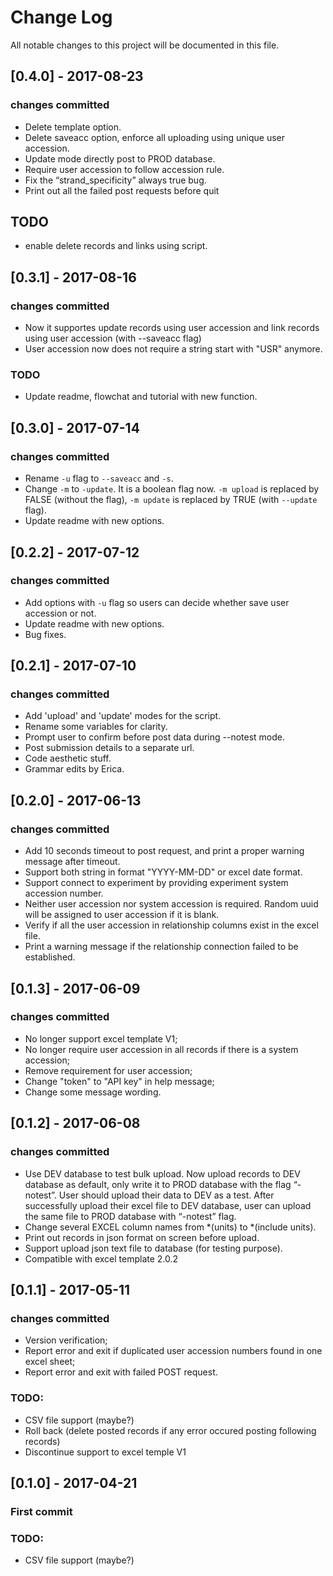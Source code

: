 # Change Log
All notable changes to this project will be documented in this file.

## [0.4.0] - 2017-08-23
### changes committed

* Delete template option.
* Delete saveacc option, enforce all uploading using unique user accession.
* Update mode directly post to PROD database.
* Require user accession to follow accession rule.
* Fix the “strand_specificity” always true bug.
* Print out all the failed post requests before quit

## TODO
* enable delete records and links using script.


## [0.3.1] - 2017-08-16
### changes committed
* Now it supportes update records using user accession and link records using user accession (with --saveacc flag)
* User accession now does not require a string start with "USR" anymore.

### TODO
* Update readme, flowchat and tutorial with new function.

## [0.3.0] - 2017-07-14
### changes committed
* Rename ```-u``` flag to ```--saveacc``` and ```-s```.
* Change ```-m``` to ```-update```. It is a boolean flag now. ```-m upload``` is replaced by FALSE (without the flag), ```-m update``` is replaced by TRUE (with ```--update``` flag).
* Update readme with new options.

## [0.2.2] - 2017-07-12
### changes committed
* Add options with ```-u``` flag so users can decide whether save user accession or not.
* Update readme with new options.
* Bug fixes.

## [0.2.1] - 2017-07-10
### changes committed
* Add 'upload' and 'update' modes for the script.
* Rename some variables for clarity.
* Prompt user to confirm before post data during --notest mode.
* Post submission details to a separate url.
* Code aesthetic stuff.
* Grammar edits by Erica.

## [0.2.0] - 2017-06-13
### changes committed
* Add 10 seconds timeout to post request, and print a proper warning message after timeout.
* Support both string in format "YYYY-MM-DD" or excel date format.
* Support connect to experiment by providing experiment system accession number.
* Neither user accession nor system accession is required. Random uuid will be assigned to
user accession if it is blank.
* Verify if all the user accession in relationship columns exist in the
excel file.
* Print a warning message if the relationship connection failed to be
established.

## [0.1.3] - 2017-06-09
### changes committed
* No longer support excel template V1;
* No longer require user accession in all records if there is a system
accession;
* Remove requirement for user accession;
* Change "token" to "API key" in help message;
* Change some message wording.

## [0.1.2] - 2017-06-08
### changes committed
* Use DEV database to test bulk upload.
Now upload records to DEV database as default, only write it to PROD
database with the flag “-notest”. User should upload their data to DEV
as a test.  After successfully upload their excel file to DEV database,
user can upload the same file to PROD database with “-notest” flag.
* Change several EXCEL column names from *(units) to *(include units).
* Print out records in json format on screen before upload.
* Support upload json text file to database (for testing purpose).
* Compatible with excel template 2.0.2

## [0.1.1] - 2017-05-11
### changes committed
* Version verification;
* Report error and exit if duplicated user accession numbers found in one excel sheet;
* Report error and exit with failed POST request.
### TODO:
* CSV file support (maybe?)
* Roll back (delete posted records if any error occured posting following records)
* Discontinue support to excel temple V1

## [0.1.0] - 2017-04-21
### First commit
### TODO:
* CSV file support (maybe?)
